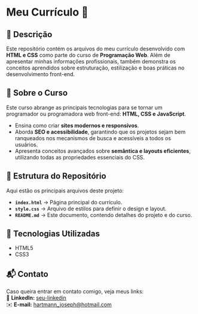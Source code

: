 # Meu Currículo 📝

## 📌 Descrição  
Este repositório contém os arquivos do meu currículo desenvolvido com **HTML e CSS** como parte do curso de **Programação Web**. Além de apresentar minhas informações profissionais, também demonstra os conceitos aprendidos sobre estruturação, estilização e boas práticas no desenvolvimento front-end.

## 🎯 Sobre o Curso  
Este curso abrange as principais tecnologias para se tornar um programador ou programadora web front-end: **HTML, CSS e JavaScript**.  

- Ensina como criar **sites modernos e responsivos**.  
- Aborda **SEO e acessibilidade**, garantindo que os projetos sejam bem ranqueados nos mecanismos de busca e acessíveis a todos os usuários.  
- Apresenta conceitos avançados sobre **semântica e layouts eficientes**, utilizando todas as propriedades essenciais do CSS.  

## 📂 Estrutura do Repositório  
Aqui estão os principais arquivos deste projeto:  

- **`index.html`** → Página principal do currículo.  
- **`style.css`** → Arquivo de estilos para definir o design e layout.    
- **`README.md`** → Este documento, contendo detalhes do projeto e do curso.

## 🔧 Tecnologias Utilizadas  
- HTML5  
- CSS3  

## 📬 Contato  
Caso queira entrar em contato comigo, veja meus links:  
🔗 **LinkedIn:** [seu-linkedin](www.linkedin.com/in/josephhartmann12)  
✉️ **E-mail:** hartmann_joseph@hotmail.com  
